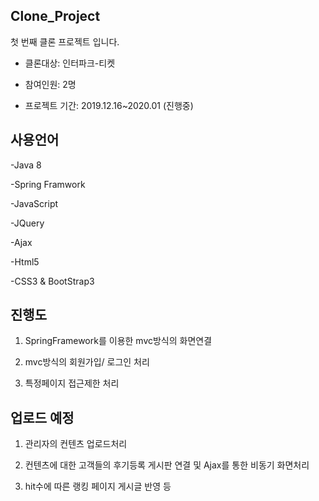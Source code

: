 ## Clone_Project

첫 번째 클론 프로젝트 입니다.

- 클론대상: 인터파크-티켓

- 참여인원: 2명

- 프로젝트 기간: 2019.12.16~2020.01 (진행중)

## 사용언어

-Java 8

-Spring Framwork

-JavaScript

-JQuery

-Ajax

-Html5

-CSS3 & BootStrap3

## 진행도

1. SpringFramework를 이용한 mvc방식의 화면연결

2. mvc방식의 회원가입/ 로그인 처리

3. 특정페이지 접근제한 처리

## 업로드 예정

1. 관리자의 컨텐츠 업로드처리

2. 컨텐츠에 대한 고객들의 후기등록 게시판 연결 및 Ajax를 통한 비동기 화면처리

3. hit수에 따른 랭킹 페이지 게시글 반영 등

